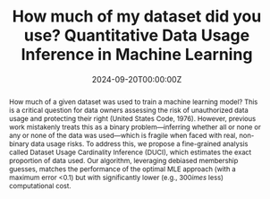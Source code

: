 ---
title: 'How much of my dataset did you use? Quantitative Data Usage Inference in Machine Learning'

# Authors
# If you created a profile for a user (e.g. the default `admin` user), write the username (folder name) here
# and it will be replaced with their full name and linked to their profile.
authors:
  - admin
  - Jiayuan Ye
  - Sajjad Zarifzadeh
  - Reza Shokri

# Author notes (optional)
author_notes:
  - 'Equal contribution'
  - 'Equal contribution'

date: '2024-09-20T00:00:00Z'

# Schedule page publish date (NOT publication's date).
publishDate: '2025-03-01T00:00:00Z'

# Publication type.
# Accepts a single type but formatted as a YAML list (for Hugo requirements).
# Enter a publication type from the CSL standard.
publication_types: ['paper-conference']

# Publication name and optional abbreviated publication name.
publication: In *Internatinal Conference of Learning Representations*, 2025. <span style="color:red">**[Oral Presentation (Top ∼1.5% among submissions)]**</span>
publication_short: In *ICLR 2025* <span style="color:red">**[Oral Presentation (Top ∼1.5% among submissions)]**</span>

abstract: "How much of a given dataset was used to train a machine learning model? This is a critical question for data owners assessing the risk of unauthorized data usage and protecting their right (United States Code, 1976). However, previous work mistakenly treats this as a binary problem—inferring whether all or none or any or none of the data was used—which is fragile when faced with real, non-binary data usage risks. To address this, we propose a fine-grained analysis called Dataset Usage Cardinality Inference (DUCI), which estimates the exact proportion of data used. Our algorithm, leveraging debiased membership guesses, matches the performance of the optimal MLE approach (with a maximum error <0.1) but with significantly lower (e.g., $300 \times$ less) computational cost."


# Display this page in the Featured widget?
featured: false

# # Standard identifiers for auto-linking
# hugoblox:
#   ids:
#     doi: 10.5555/123456

# Custom links
links:
  - type: pdf
    url: "https://openreview.net/forum?id=EUSkm2sVJ6"
  - type: code
    url: https://github.com/YnezT0311/project_dataset_usage_inference
  # - type: dataset
  #   url: https://github.com/HugoBlox/hugo-blox-builder
  # - type: slides
  #   url: https://www.slideshare.net/
  # - type: source
  #   url: https://github.com/HugoBlox/hugo-blox-builder
  - type: video
    url: https://iclr.cc/virtual/2025/session/31960


---